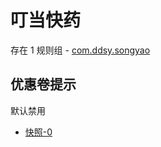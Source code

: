 # 叮当快药

存在 1 规则组 - [com.ddsy.songyao](/src/apps/com.ddsy.songyao.ts)

## 优惠卷提示

默认禁用

- [快照-0](https://i.gkd.li/i/13048720)

